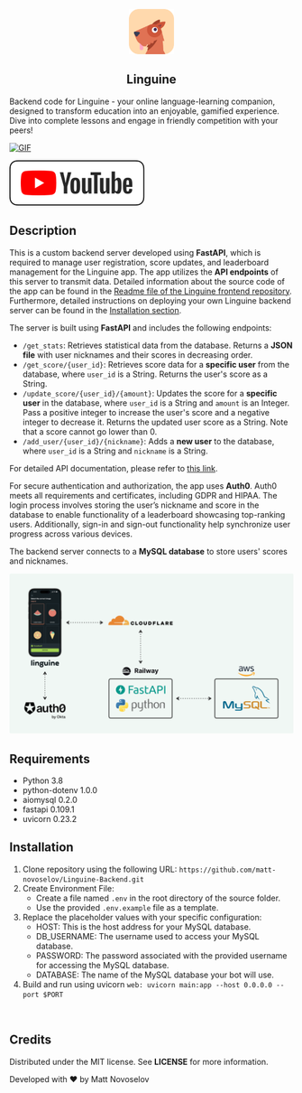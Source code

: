<p align="center">
  <img src="https://github.com/matt-novoselov/Linguine-Backend/blob/b9a6f794c6286ffa10ee1c40ce3a817e1ed780b2/LinguineIconRounded.png" alt="Logo" width="80" height="80">
  <h2 align="center">
    Linguine
  </h2>
</p>

Backend code for Linguine - your online language-learning companion, designed to transform education into an enjoyable, gamified experience. Dive into complete lessons and engage in friendly competition with your peers!

<a href="https://youtu.be/bDzZPEOf0J8" target="_blank">
  <img src="https://github.com/matt-novoselov/Linguine-Backend/assets/59065228/02f11e91-ef30-4784-91ee-b525a6ad4429" alt="GIF">
</a>

[![](https://github.com/matt-novoselov/matt-novoselov/blob/34555effedede5dd5aa24ae675218d989e976cf6/Files/YouTube_Badge.svg)](https://youtu.be/bDzZPEOf0J8)


## Description
This is a custom backend server developed using **FastAPI**, which is required to manage user registration, score updates, and leaderboard management for the Linguine app. The app utilizes the **API endpoints** of this server to transmit data. Detailed information about the source code of the app can be found in the [Readme file of the Linguine frontend repository](https://github.com/matt-novoselov/Linguine-frontend). Furthermore, detailed instructions on deploying your own Linguine backend server can be found in the [Installation section](#installation).

The server is built using **FastAPI** and includes the following endpoints:

- `/get_stats`: Retrieves statistical data from the database. Returns a **JSON file** with user nicknames and their scores in decreasing order.
- `/get_score/{user_id}`: Retrieves score data for a **specific user** from the database, where `user_id` is a String. Returns the user's score as a String.
- `/update_score/{user_id}/{amount}`: Updates the score for a **specific user** in the database, where `user_id` is a String and `amount` is an Integer. Pass a positive integer to increase the user's score and a negative integer to decrease it. Returns the updated user score as a String. Note that a score cannot go lower than 0.
- `/add_user/{user_id}/{nickname}`: Adds a **new user** to the database, where `user_id` is a String and `nickname` is a String.

For detailed API documentation, please refer to [this link](https://mattapi.fun/docs).

For secure authentication and authorization, the app uses **Auth0**. Auth0 meets all requirements and certificates, including GDPR and HIPAA. The login process involves storing the user’s nickname and score in the database to enable functionality of a leaderboard showcasing top-ranking users. Additionally, sign-in and sign-out functionality help synchronize user progress across various devices.

The backend server connects to a **MySQL database** to store users' scores and nicknames.

![](https://github.com/matt-novoselov/Linguine-Backend/blob/ad7c3867903b89cf02f92b25bdd3b0de3af95106/BackendDiagram.png)

## Requirements
- Python 3.8
- python-dotenv 1.0.0
- aiomysql 0.2.0
- fastapi 0.109.1
- uvicorn 0.23.2

## Installation
1. Clone repository using the following URL: `https://github.com/matt-novoselov/Linguine-Backend.git`
2. Create Environment File:
   - Create a file named `.env` in the root directory of the source folder.
   - Use the provided `.env.example` file as a template.
3. Replace the placeholder values with your specific configuration:
   - HOST: This is the host address for your MySQL database.
   - DB_USERNAME: The username used to access your MySQL database.
   - PASSWORD: The password associated with the provided username for accessing the MySQL database.
   - DATABASE: The name of the MySQL database your bot will use.
4. Build and run using uvicorn `web: uvicorn main:app --host 0.0.0.0 --port $PORT`

<br>

## Credits
Distributed under the MIT license. See **LICENSE** for more information.

Developed with ❤️ by Matt Novoselov
